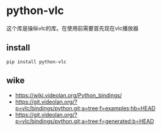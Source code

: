 # python-vlc
这个库是操纵vlc的库。在使用前需要首先现在vlc播放器
## install
```
pip install python-vlc
```

## wike
+ <https://wiki.videolan.org/Python_bindings/>
+ <https://git.videolan.org/?p=vlc/bindings/python.git;a=tree;f=examples;hb=HEAD>
+ <https://git.videolan.org/?p=vlc/bindings/python.git;a=tree;f=generated;b=HEAD>